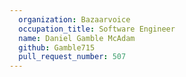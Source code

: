 ```yaml
---
  organization: Bazaarvoice
  occupation_title: Software Engineer
  name: Daniel Gamble McAdam
  github: Gamble715
  pull_request_number: 507
---
```

